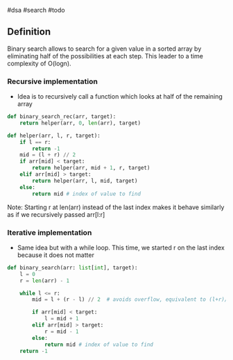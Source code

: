 #dsa #search #todo

## Definition

Binary search allows to search for a given value in a sorted array by eliminating
half of the possibilities at each step. This leader to a time complexity of O(logn).

### Recursive implementation

- Idea is to recursively call a function which looks at half of the remaining array

```python
def binary_search_rec(arr, target):
    return helper(arr, 0, len(arr), target)

def helper(arr, l, r, target):
    if l == r:
        return -1
    mid = (l + r) // 2
    if arr[mid] < target:
        return helper(arr, mid + 1, r, target)
    elif arr[mid] > target:
        return helper(arr, l, mid, target)
    else:
        return mid # index of value to find
```

Note: Starting r at len(arr) instead of the last index makes it behave similarly as if
we recursively passed arr[l:r]

### Iterative implementation

- Same idea but with a while loop.
  This time, we started r on the last index because it does not matter

```python
def binary_search(arr: list[int], target):
    l = 0
    r = len(arr) - 1

    while l <= r:
        mid = l + (r - l) // 2  # avoids overflow, equivalent to (l+r)//2

        if arr[mid] < target:
            l = mid + 1
        elif arr[mid] > target:
            r = mid - 1
        else:
            return mid # index of value to find
    return -1
```
